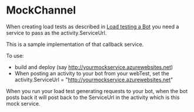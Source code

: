 # MockChannel
When creating load tests as described in [Load testing a Bot](https://blog.botframework.com/2017/06/19/Load-Testing-A-Bot/) you need 
a service to pass as the activity.ServiceUrl.

This is a sample implementation of that callback service.

To use:
* build and deploy (say http://yourmockservice.azurewebsites.net)
* When posting an activity to your bot from your webTest, set the activity.ServiceUrl = "http://yourmockservice.azurewebsites.net" 

When you run your load test generating requests to your bot, when the bot posts back it will post back to the ServiceUrl 
in the activity which is this mock service.
